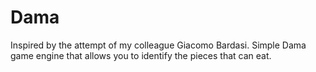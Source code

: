 # Dama
Inspired by the attempt of my colleague Giacomo Bardasi.
Simple Dama game engine that allows you to identify the pieces that can eat.
